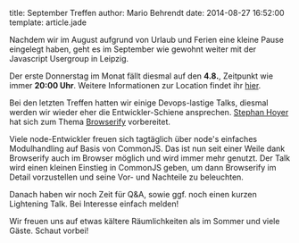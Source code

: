 title: September Treffen
author: Mario Behrendt
date: 2014-08-27 16:52:00
template: article.jade

Nachdem wir im August aufgrund von Urlaub und Ferien eine kleine Pause eingelegt
haben, geht es im September wie gewohnt weiter mit der Javascript Usergroup in
Leipzig.

Der erste Donnerstag im Monat fällt diesmal auf den **4.8.**, Zeitpunkt wie
immer **20:00 Uhr**. Weitere Informationen zur Location findet ihr
[hier](/location/).

Bei den letzten Treffen hatten wir einige Devops-lastige Talks, diesmal werden
wir wieder eher die Entwickler-Schiene ansprechen. [Stephan
Hoyer](https://www.xing.com/profile/Stephan_Hoyer3) hat sich zum Thema
[Browserify](http://browserify.org/) vorbereitet.

Viele node-Entwickler freuen sich tagtäglich über node's
einfaches Modulhandling auf Basis von CommonJS. Das ist nun seit einer Weile
dank Browserify auch im Browser möglich und wird immer mehr genutzt. Der Talk
wird einen kleinen Einstieg in CommonJS geben, um dann Browserify im Detail
vorzustellen und seine Vor- und Nachteile zu beleuchten.

Danach haben wir noch Zeit für Q&A, sowie ggf. noch einen kurzen Lightening
Talk. Bei Interesse einfach melden!

Wir freuen uns auf etwas kältere Räumlichkeiten als im Sommer und viele Gäste. Schaut vorbei!
